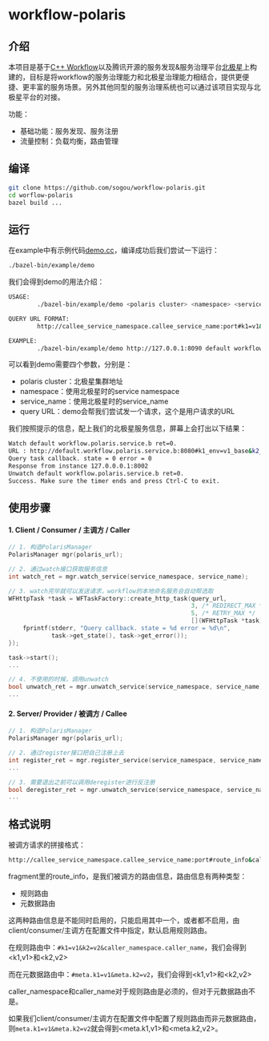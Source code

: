 # workflow-polaris
## 介绍

本项目是基于[C++ Workflow](https://github.com/sogou/workflow)以及腾讯开源的服务发现&服务治理平台[北极星](https://polarismesh.cn/#/)上构建的，目标是将workflow的服务治理能力和北极星治理能力相结合，提供更便捷、更丰富的服务场景。另外其他同型的服务治理系统也可以通过该项目实现与北极星平台的对接。

功能：

- 基础功能：服务发现、服务注册
- 流量控制：负载均衡，路由管理

## 编译

```sh
git clone https://github.com/sogou/workflow-polaris.git
cd worflow-polaris
bazel build ...
```
## 运行

在example中有示例代码[demo.cc](/example/demo.cc)，编译成功后我们尝试一下运行：
```sh
./bazel-bin/example/demo
```
我们会得到demo的用法介绍：
```sh
USAGE:
        ./bazel-bin/example/demo <polaris cluster> <namespace> <service_name> <query URL>

QUERY URL FORMAT:
        http://callee_service_namespace.callee_service_name:port#k1=v1&caller_service_namespace.caller_service_name

EXAMPLE:
        ./bazel-bin/example/demo http://127.0.0.1:8090 default workflow.polaris.service.b "http://default.workflow.polaris.service.b:8080#k1_env=v1_base&k2_number=v2_prime&a_namespace.a"
```

可以看到demo需要四个参数，分别是：
- polaris cluster：北极星集群地址
- namespace：使用北极星时的service namespace
- service_name：使用北极星时的service_name
- query URL：demo会帮我们尝试发一个请求，这个是用户请求的URL

我们按照提示的信息，配上我们的北极星服务信息，屏幕上会打出以下结果：
```sh
Watch default workflow.polaris.service.b ret=0.
URL : http://default.workflow.polaris.service.b:8080#k1_env=v1_base&k2_number=v2_prime&a_namespace.a
Query task callback. state = 0 error = 0
Response from instance 127.0.0.0.1:8002
Unwatch default workflow.polaris.service.b ret=0.
Success. Make sure the timer ends and press Ctrl-C to exit.
```

## 使用步骤

#### 1. Client / Consumer / 主调方 / Caller

```cpp
// 1. 构造PolarisManager
PolarisManager mgr(polaris_url);

// 2. 通过watch接口获取服务信息
int watch_ret = mgr.watch_service(service_namespace, service_name);

// 3. watch完毕就可以发送请求，workflow的本地命名服务会自动帮选取
WFHttpTask *task = WFTaskFactory::create_http_task(query_url,
                                                   3, /* REDIRECT_MAX */
                                                   5, /* RETRY_MAX */
                                                   [](WFHttpTask *task) {
    fprintf(stderr, "Query callback. state = %d error = %d\n",
            task->get_state(), task->get_error());
});

task->start();
...

// 4. 不使用的时候，调用unwatch
bool unwatch_ret = mgr.unwatch_service(service_namespace, service_name);
...

```

#### 2. Server/ Provider / 被调方 / Callee
```cpp
// 1. 构造PolarisManager
PolarisManager mgr(polaris_url);

// 2. 通过register接口把自己注册上去
int register_ret = mgr.register_service(service_namespace, service_name, instance);
...		

// 3. 需要退出之前可以调用deregister进行反注册
bool deregister_ret = mgr.unwatch_service(service_namespace, service_name);
...

```

## 格式说明

被调方请求的拼接格式：

```sh
http://callee_service_namespace.callee_service_name:port#route_info&caller_service_namespace.caller_service_name
```

fragment里的route_info，是我们被调方的路由信息，路由信息有两种类型：
- 规则路由
- 元数据路由

这两种路由信息是不能同时启用的，只能启用其中一个，或者都不启用，由client/consumer/主调方在配置文件中指定，默认启用规则路由。

在规则路由中：`#k1=v1&k2=v2&caller_namespace.caller_name`，我们会得到<k1,v1>和<k2,v2>

而在元数据路由中：`#meta.k1=v1&meta.k2=v2`，我们会得到<k1,v1>和<k2,v2>

caller_namespace和caller_name对于规则路由是必须的，但对于元数据路由不是。

如果我们client/consumer/主调方在配置文件中配置了规则路由而非元数据路由，则`meta.k1=v1&meta.k2=v2`就会得到<meta.k1,v1>和<meta.k2,v2>。
